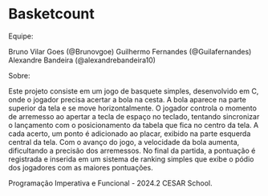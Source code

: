 # Basketcount

Equipe:

Bruno Vilar Goes (@Brunovgoe)
Guilhermo Fernandes (@Guilafernandes)
Alexandre Bandeira (@alexandrebandeira10)

Sobre:

Este projeto consiste em um jogo de basquete simples, desenvolvido em C, onde o jogador precisa acertar a bola na cesta. A bola aparece na parte superior da tela e se move horizontalmente. O jogador controla o momento de arremesso ao apertar a tecla de espaço no teclado, tentando sincronizar o lançamento com o posicionamento da tabela que fica no centro da tela. A cada acerto, um ponto é adicionado ao placar, exibido na parte esquerda central da tela. Com o avanço do jogo, a velocidade da bola aumenta, dificultando a precisão dos arremessos. No final da partida, a pontuação é registrada e inserida em um sistema de ranking simples que exibe o pódio dos jogadores com as maiores pontuações.

Programação Imperativa e Funcional - 2024.2
CESAR School.

